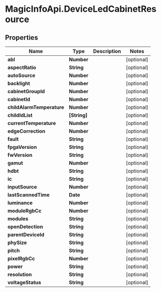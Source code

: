# MagicInfoApi.DeviceLedCabinetResource

## Properties
Name | Type | Description | Notes
------------ | ------------- | ------------- | -------------
**abl** | **Number** |  | [optional] 
**aspectRatio** | **String** |  | [optional] 
**autoSource** | **Number** |  | [optional] 
**backlight** | **Number** |  | [optional] 
**cabinetGroupId** | **Number** |  | [optional] 
**cabinetId** | **Number** |  | [optional] 
**childAlarmTemperature** | **Number** |  | [optional] 
**childIdList** | **[String]** |  | [optional] 
**currentTemperature** | **Number** |  | [optional] 
**edgeCorrection** | **Number** |  | [optional] 
**fault** | **String** |  | [optional] 
**fpgaVersion** | **String** |  | [optional] 
**fwVersion** | **String** |  | [optional] 
**gamut** | **Number** |  | [optional] 
**hdbt** | **String** |  | [optional] 
**ic** | **String** |  | [optional] 
**inputSource** | **Number** |  | [optional] 
**lastScannedTime** | **Date** |  | [optional] 
**luminance** | **Number** |  | [optional] 
**moduleRgbCc** | **Number** |  | [optional] 
**modules** | **String** |  | [optional] 
**openDetection** | **String** |  | [optional] 
**parentDeviceId** | **String** |  | [optional] 
**phySize** | **String** |  | [optional] 
**pitch** | **String** |  | [optional] 
**pixelRgbCc** | **Number** |  | [optional] 
**power** | **String** |  | [optional] 
**resolution** | **String** |  | [optional] 
**voltageStatus** | **String** |  | [optional] 


